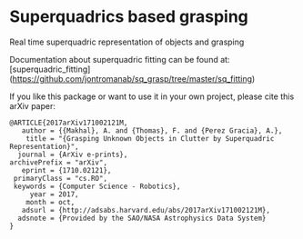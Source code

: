 
# Superquadrics based grasping

Real time superquadric representation of objects and grasping


Documentation about superquadric fitting can be found at: [superquadric_fitting] (https://github.com/jontromanab/sq_grasp/tree/master/sq_fitting)




If you like this package or want to use it in your own project, please cite this arXiv paper:
```
@ARTICLE{2017arXiv171002121M,
   author = {{Makhal}, A. and {Thomas}, F. and {Perez Gracia}, A.},
    title = "{Grasping Unknown Objects in Clutter by Superquadric Representation}",
  journal = {ArXiv e-prints},
archivePrefix = "arXiv",
   eprint = {1710.02121},
 primaryClass = "cs.RO",
 keywords = {Computer Science - Robotics},
     year = 2017,
    month = oct,
   adsurl = {http://adsabs.harvard.edu/abs/2017arXiv171002121M},
  adsnote = {Provided by the SAO/NASA Astrophysics Data System}
}
```
